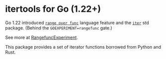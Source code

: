 # itertools for Go (1.22+)

Go 1.22 introduced [`range over func`](https://github.com/golang/go/issues/61405) language feature and the [`iter`](https://github.com/golang/go/issues/61897) std package.
(Behind the `GOEXPERIMENT=rangefunc` gate.)

See more at [RangefuncExperiment](https://github.com/golang/go/wiki/RangefuncExperiment).

This package provides a set of iterator functions borrowed from Python and Rust.
